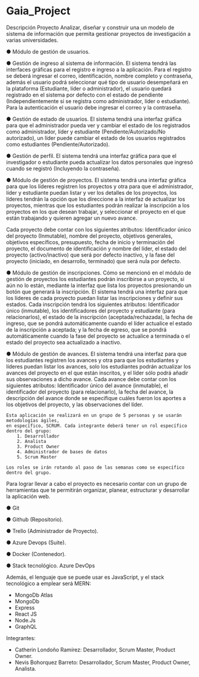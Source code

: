 # Gaia_Project
Descripción Proyecto
    Analizar, diseñar y construir una un modelo de sistema de información  que permita gestionar proyectos de investigación a varias  universidades.

● Módulo de gestión de usuarios.

● Gestión de ingreso al sistema de información. El sistema tendrá las interfaces gráficas para el registro e ingreso a la aplicación. Para el registro se deberá ingresar el correo, identificación, nombre completo y contraseña, además el usuario podrá seleccionar qué tipo de usuario desempeñará en la plataforma (Estudiante, líder o administrador), el usuario quedará registrado en el sistema por defecto con el estado  de pendiente (Independientemente si se registra como administrador, líder o estudiante). Para la autenticación el usuario debe ingresar el correo y la contraseña.

● Gestión de estado de usuarios. El sistema tendrá una interfaz gráfica para que el administrador pueda ver y cambiar el estado de los registrados como administrador, líder y estudiante (Pendiente/Autorizado/No autorizado), un líder puede cambiar el estado de los usuarios registrados como estudiantes (Pendiente/Autorizado). 

● Gestión de perfil. El sistema tendrá una interfaz gráfica para que el investigador o estudiante pueda actualizar los datos personales que ingresó cuando se registró (Incluyendo la contraseña).


● Módulo de gestión de proyectos. El sistema tendrá una interfaz gráfica para que los líderes registren los proyectos y otra para que el administrador, líder y estudiante puedan listar y ver los detalles de los proyectos, los líderes tendrán la opción que los direccione a la interfaz de actualizar los proyectos, mientras que los estudiantes podrán realizar la inscripción a los proyectos en los que desean trabajar, y seleccionar el proyecto en el que están trabajando y quieren agregar un nuevo avance.

Cada proyecto debe contar con los siguientes atributos: Identificador único del proyecto (Inmutable), nombre del proyecto, objetivos generales, objetivos específicos, presupuesto, fecha de inicio y terminación del proyecto, el documento de identificación y nombre del líder, el estado del proyecto (activo/inactivo) que será por defecto inactivo, y la fase del proyecto (iniciado, en desarrollo, terminado) que será nula por defecto.


● Módulo de gestión de inscripciones. Cómo se mencionó en el módulo de gestión de proyectos los estudiantes podrán inscribirse a un proyecto, si aún no lo están, mediante la interfaz que lista los proyectos presionando un botón que generará la inscripción. El sistema tendrá una interfaz para que los líderes de cada proyecto puedan listar las inscripciones y definir sus estados. Cada inscripción tendrá los siguientes atributos: Identificador único (inmutable), los identificadores del proyecto y estudiante (para relacionarlos), el estado de la inscripción (aceptada/rechazada), la fecha de ingreso, que se pondrá automáticamente cuando el líder actualice el estado de la inscripción a aceptada; y la fecha de egreso, que se pondrá automáticamente cuando la fase del proyecto se actualice a terminada o el estado del proyecto sea actualizado a inactivo.


● Módulo de gestión de avances. El sistema tendrá una interfaz para que los estudiantes registren los avances y otra para que los estudiantes y líderes puedan listar los avances, solo los estudiantes podrán actualizar los avances del proyecto en el que están inscritos, y el líder sólo podrá añadir sus observaciones a dicho avance. Cada avance debe contar con los siguientes atributos: Identificador único del avance (inmutable), el identificador del proyecto (para relacionarlo), la fecha del avance, la descripción del avance donde se especifique cuáles fueron los aportes a los objetivos del proyecto, y las observaciones del líder.


    Esta aplicación se realizará en un grupo de 5 personas y se usarán metodologías ágiles,
    en específico, SCRUM. Cada integrante deberá tener un rol específico dentro del grupo:
        1. Desarrollador
        2. Analista
        3. Product Owner
        4. Administrador de bases de datos
        5. Scrum Master

    Los roles se irán rotando al paso de las semanas como se específico dentro del grupo.

Para lograr llevar a cabo el proyecto es necesario contar con un grupo de herramientas que te permitirán organizar, planear, estructurar y desarrollar la aplicación web.  

● Git

● Github (Repositorio). 

● Trello (Administrador de Proyecto). 

● Azure Devops (Suite). 

● Docker (Contenedor). 

● Stack tecnológico.  Azure DevOps

Además, el lenguaje que se puede usar es JavaScript, y el stack tecnológico a emplear será MERN:
 
-	MongoDb Atlas
-	MongoDb
-	Express
-	React JS
-	Node.Js
-	GraphQL


Integrantes:

- Catherin Londoño Ramírez: Desarrollador, Scrum Master, Product Owner.
- Nevis Bohorquez Barreto: Desarrollador, Scrum Master, Product Owner, Analista.
 
